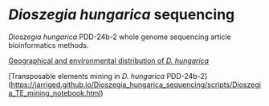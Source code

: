 # _Dioszegia hungarica_ sequencing
 _Dioszegia hungarica_ PDD-24b-2 whole genome sequencing article bioinformatics methods.

[Geographical and environmental distribution of _D. hungarica_](https://jarriged.github.io/Dioszegia_hungarica_sequencing/scripts/Dioszegia_spacial_analyses_notebook.html)

[Transposable elements mining in _D. hungarica_ PDD-24b-2] (https://jarriged.github.io/Dioszegia_hungarica_sequencing/scripts/Dioszegia_TE_mining_notebook.html)
